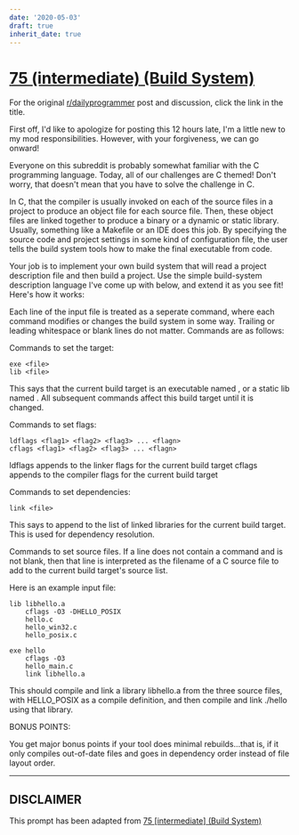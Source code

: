 ```yaml
---
date: '2020-05-03'
draft: true
inherit_date: true
---
```


# [75 (intermediate) (Build System)](https://www.reddit.com/r/dailyprogrammer/comments/wfhxy/7122012_challenge_75_intermediate_build_system/)

For the original [r/dailyprogrammer](https://www.reddit.com/r/dailyprogrammer/) post and discussion, click the link in the title.

First off, I'd like to apologize for posting this 12 hours late, I'm a little new to my mod responsibilities.  However, with your forgiveness, we can go onward!

Everyone on this subreddit is probably somewhat familiar with the C programming language.
Today, all of our challenges are C themed!  Don't worry, that doesn't mean that you have to solve the challenge in C.

In C, that the compiler is usually invoked on each of the source files in a project to produce an object file for each source file.
Then, these object files are linked together to produce a binary or a dynamic or static library.  Usually, something like a Makefile or an IDE does this job.  By specifying
the source code and project settings in some kind of configuration file, the user tells the build system tools how to make the final executable from code.

Your job is to implement your own build system that will read a project description file and then build a project.  Use the simple build-system description language I've come up with below, and extend it as you see fit!  Here's how it works:

Each line of the input file is treated as a seperate command, where each command modifies or changes the build system in some way.  Trailing or leading whitespace or blank lines do not matter.  Commands are as follows:

Commands to set the target:


```
exe <file>
lib <file>
```
This says that the current build target is an executable named <file>, or a static lib named <file>.  All subsequent commands affect this build target until it is changed.

Commands to set flags:


```
ldflags <flag1> <flag2> <flag3> ... <flagn>
cflags <flag1> <flag2> <flag3> ... <flagn>
```
ldflags appends <flags> to the linker flags for the current build target
cflags appends <flags> to the compiler flags for the current build target

Commands to set dependencies:


```
link <file>
```
This says to append <file> to the list of linked libraries for the current build target.  This is used for dependency resolution.

Commands to set source files.
If a line does not contain a command and is not blank, then that line is interpreted as the filename of a C source file to add to the current build target's source list.

Here is an example input file:


```
lib libhello.a
    cflags -O3 -DHELLO_POSIX
    hello.c
    hello_win32.c
    hello_posix.c

exe hello
    cflags -O3
    hello_main.c
    link libhello.a
```
This should compile and link a library libhello.a from the three source files, with HELLO_POSIX as a compile definition, and then compile and link ./hello using that library.

BONUS POINTS:

You get major bonus points if your tool does minimal rebuilds...that is, if it only compiles out-of-date files and goes in dependency order instead of file layout order.


----
## **DISCLAIMER**
This prompt has been adapted from [75 [intermediate] (Build System)](https://www.reddit.com/r/dailyprogrammer/comments/wfhxy/7122012_challenge_75_intermediate_build_system/
)

